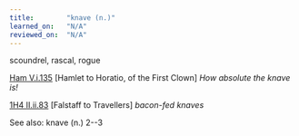 ```yaml
---
title:        "knave (n.)"
learned_on:   "N/A"
reviewed_on:  "N/A"
---
```


scoundrel, rascal, rogue

[Ham V.i.135](https://www.shakespeareswords.com/Public/Play.aspx?Act=5&Scene=1&WorkId=2#119445) \[Hamlet to Horatio, of the First Clown\] *How absolute the knave is!*

[1H4 II.ii.83](https://www.shakespeareswords.com/Public/Play.aspx?Act=2&Scene=2&WorkId=33#233386) \[Falstaff to Travellers\] *bacon-fed knaves*

See also: knave (n.) 2--3
